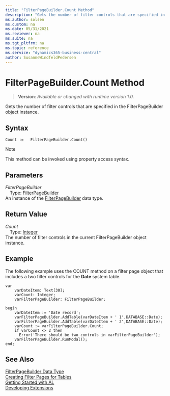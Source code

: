 ```yaml
---
title: "FilterPageBuilder.Count Method"
description: "Gets the number of filter controls that are specified in the FilterPageBuilder object instance."
ms.author: solsen
ms.custom: na
ms.date: 05/31/2021
ms.reviewer: na
ms.suite: na
ms.tgt_pltfrm: na
ms.topic: reference
ms.service: "dynamics365-business-central"
author: SusanneWindfeldPedersen
---
```

[//]: # (START>DO_NOT_EDIT)
[//]: # (IMPORTANT:Do not edit any of the content between here and the END>DO_NOT_EDIT.)
[//]: # (Any modifications should be made in the .xml files in the ModernDev repo.)
# FilterPageBuilder.Count Method
> **Version**: _Available or changed with runtime version 1.0._

Gets the number of filter controls that are specified in the FilterPageBuilder object instance.


## Syntax
```
Count :=   FilterPageBuilder.Count()
```
> [!NOTE]
> This method can be invoked using property access syntax.

## Parameters
*FilterPageBuilder*  
&emsp;Type: [FilterPageBuilder](filterpagebuilder-data-type.md)  
An instance of the [FilterPageBuilder](filterpagebuilder-data-type.md) data type.  

## Return Value
*Count*  
&emsp;Type: [Integer](../integer/integer-data-type.md)  
The number of filter controls in the current FilterPageBuilder object instance.


[//]: # (IMPORTANT: END>DO_NOT_EDIT)

## Example  
 The following example uses the COUNT method on a filter page object that includes a two filter controls for the **Date** system table.  
 
```al
var
    varDateItem: Text[30];  
    varCount: Integer;  
    varFilterPageBuilder: FilterPageBuilder;

begin 
    varDateItem := 'Date record';  
    varFilterPageBuilder.AddTable(varDateItem + ' 1',DATABASE::Date);  
    varFilterPageBuilder.AddTable(varDateItem + ' 2',DATABASE::Date);  
    varCount := varFilterPageBuilder.Count;  
    if varCount <> 2 then   
      Error('There should be two controls in varFilterPageBuilder');
    varFilterPageBuilder.RunModal();  
end; 
```  

## See Also
[FilterPageBuilder Data Type](filterpagebuilder-data-type.md)  
[Creating Filter Pages for Tables](../../devenv-filter-pages-for-filtering-tables.md)  
[Getting Started with AL](../../devenv-get-started.md)  
[Developing Extensions](../../devenv-dev-overview.md)